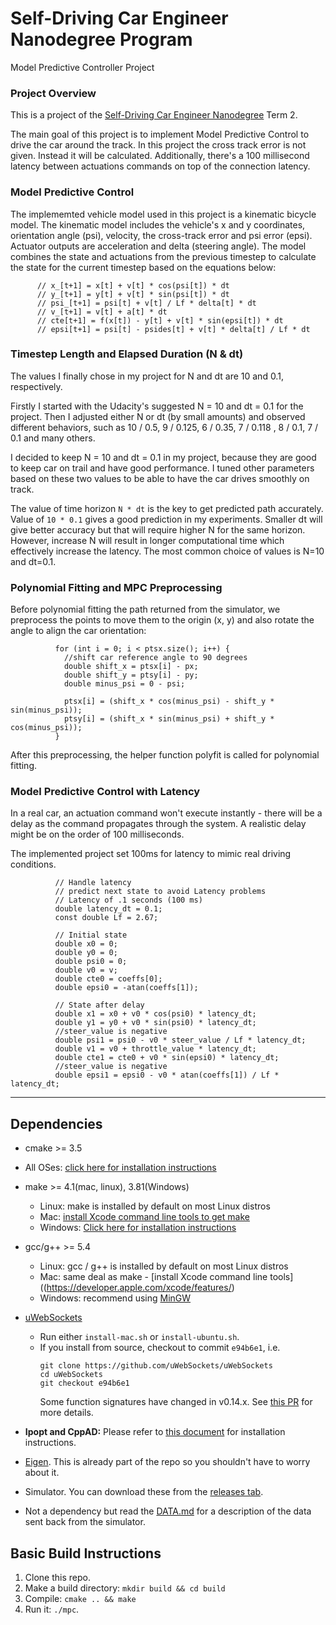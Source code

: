 # Self-Driving Car Engineer Nanodegree Program
Model Predictive Controller Project


### Project Overview
This is a project of the [Self-Driving Car Engineer Nanodegree](https://www.udacity.com/course/self-driving-car-engineer-nanodegree--nd013) Term 2. <br>

The main goal of this project is to implement Model Predictive Control to drive the car around the track. In this project the cross track error is not given. Instead it will be calculated. Additionally, there's a 100 millisecond latency between actuations commands on top of the connection latency.

### Model Predictive Control

The implememted vehicle model used in this project is a kinematic bicycle model. The kinematic model includes the vehicle's x and y coordinates, orientation angle (psi), velocity, the cross-track error and psi error (epsi). Actuator outputs are acceleration and delta (steering angle). The model combines the state and actuations from the previous timestep to calculate the state for the current timestep based on the equations below:
```
      // x_[t+1] = x[t] + v[t] * cos(psi[t]) * dt
      // y_[t+1] = y[t] + v[t] * sin(psi[t]) * dt
      // psi_[t+1] = psi[t] + v[t] / Lf * delta[t] * dt
      // v_[t+1] = v[t] + a[t] * dt
      // cte[t+1] = f(x[t]) - y[t] + v[t] * sin(epsi[t]) * dt
      // epsi[t+1] = psi[t] - psides[t] + v[t] * delta[t] / Lf * dt
```

### Timestep Length and Elapsed Duration (N & dt)

The values I finally chose in my project for N and dt are 10 and 0.1, respectively. 

Firstly I started with the Udacity's suggested N = 10 and dt = 0.1 for the project. Then I adjusted either N or dt (by small amounts) and observed different behaviors, such as 10 / 0.5, 9 / 0.125, 6 / 0.35, 7 / 0.118 , 8 / 0.1, 7 / 0.1 and many others.

I decided to keep N = 10 and dt = 0.1 in my project, because they are good to keep car on trail and have good performance. I tuned other parameters based on these two values to be able to have the car drives smoothly on track.

The value of time horizon ```N * dt``` is the key to get predicted path accurately. Value of ```10 * 0.1``` gives a good prediction in my experiments. Smaller dt will give better accuracy but that will require higher N for the same horizon. However, increase N will result in longer computational time which effectively increase the latency. The most common choice of values is N=10 and dt=0.1.
 
### Polynomial Fitting and MPC Preprocessing

Before polynomial fitting the path returned from the simulator, we preprocess the points to move them to the origin (x, y) and also rotate the angle to align the car orientation:
```
          for (int i = 0; i < ptsx.size(); i++) {
            //shift car reference angle to 90 degrees
            double shift_x = ptsx[i] - px;
            double shift_y = ptsy[i] - py;
            double minus_psi = 0 - psi;

            ptsx[i] = (shift_x * cos(minus_psi) - shift_y * sin(minus_psi));
            ptsy[i] = (shift_x * sin(minus_psi) + shift_y * cos(minus_psi));
          }
```

After this preprocessing, the helper function polyfit is called for polynomial fitting. 


### Model Predictive Control with Latency

In a real car, an actuation command won't execute instantly - there will be a delay as the command propagates through the system. A realistic delay might be on the order of 100 milliseconds.

The implemented project set 100ms for latency to mimic real driving conditions.
```
          // Handle latency
          // predict next state to avoid Latency problems
          // Latency of .1 seconds (100 ms)
          double latency_dt = 0.1;
          const double Lf = 2.67;
          
          // Initial state
          double x0 = 0;
          double y0 = 0;
          double psi0 = 0;
          double v0 = v;
          double cte0 = coeffs[0];
          double epsi0 = -atan(coeffs[1]);

          // State after delay
          double x1 = x0 + v0 * cos(psi0) * latency_dt;
          double y1 = y0 + v0 * sin(psi0) * latency_dt;
          //steer_value is negative
          double psi1 = psi0 - v0 * steer_value / Lf * latency_dt;
          double v1 = v0 + throttle_value * latency_dt;
          double cte1 = cte0 + v0 * sin(epsi0) * latency_dt;
          //steer_value is negative
          double epsi1 = epsi0 - v0 * atan(coeffs[1]) / Lf * latency_dt;
```

---


## Dependencies

* cmake >= 3.5
 * All OSes: [click here for installation instructions](https://cmake.org/install/)
* make >= 4.1(mac, linux), 3.81(Windows)
  * Linux: make is installed by default on most Linux distros
  * Mac: [install Xcode command line tools to get make](https://developer.apple.com/xcode/features/)
  * Windows: [Click here for installation instructions](http://gnuwin32.sourceforge.net/packages/make.htm)
* gcc/g++ >= 5.4
  * Linux: gcc / g++ is installed by default on most Linux distros
  * Mac: same deal as make - [install Xcode command line tools]((https://developer.apple.com/xcode/features/)
  * Windows: recommend using [MinGW](http://www.mingw.org/)
* [uWebSockets](https://github.com/uWebSockets/uWebSockets)
  * Run either `install-mac.sh` or `install-ubuntu.sh`.
  * If you install from source, checkout to commit `e94b6e1`, i.e.
    ```
    git clone https://github.com/uWebSockets/uWebSockets
    cd uWebSockets
    git checkout e94b6e1
    ```
    Some function signatures have changed in v0.14.x. See [this PR](https://github.com/udacity/CarND-MPC-Project/pull/3) for more details.

* **Ipopt and CppAD:** Please refer to [this document](https://github.com/udacity/CarND-MPC-Project/blob/master/install_Ipopt_CppAD.md) for installation instructions.
* [Eigen](http://eigen.tuxfamily.org/index.php?title=Main_Page). This is already part of the repo so you shouldn't have to worry about it.
* Simulator. You can download these from the [releases tab](https://github.com/udacity/self-driving-car-sim/releases).
* Not a dependency but read the [DATA.md](./DATA.md) for a description of the data sent back from the simulator.


## Basic Build Instructions

1. Clone this repo.
2. Make a build directory: `mkdir build && cd build`
3. Compile: `cmake .. && make`
4. Run it: `./mpc`.
